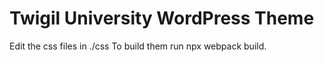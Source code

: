 # Twigil University WordPress Theme


Edit the css files in ./css
To build them run npx webpack build.


